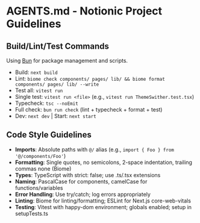 # AGENTS.md - Notionic Project Guidelines

## Build/Lint/Test Commands

Using [Bun](https://bun.sh/) for package management and scripts.

- Build: `next build`
- Lint: `biome check components/ pages/ lib/ && biome format components/ pages/ lib/ --write`
- Test all: `vitest run`
- Single test: `vitest run <file>` (e.g., `vitest run ThemeSwither.test.tsx`)
- Typecheck: `tsc --noEmit`
- Full check: `bun run check` (lint + typecheck + format + test)
- Dev: `next dev` | Start: `next start`

## Code Style Guidelines

- **Imports**: Absolute paths with `@/` alias (e.g., `import { Foo } from '@/components/Foo'`)
- **Formatting**: Single quotes, no semicolons, 2-space indentation, trailing commas none (Biome)
- **Types**: TypeScript with strict: false; use .ts/.tsx extensions
- **Naming**: PascalCase for components, camelCase for functions/variables
- **Error Handling**: Use try/catch; log errors appropriately
- **Linting**: Biome for linting/formatting; ESLint for Next.js core-web-vitals
- **Testing**: Vitest with happy-dom environment; globals enabled; setup in setupTests.ts
